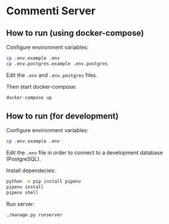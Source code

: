 # Commenti Server

## How to run (using docker-compose)

Configure environment variables:

```sh
cp .env.example .env
cp .env.postgres.example .env.postgres
```

Edit the `.env` and `.env.postgres` files.

Then start docker-compose:

```sh
docker-compose up
```

## How to run (for development)

Configure environment variables:

```sh
cp .env.example .env
```

Edit the `.env` file in order to connect to a development database (PostgreSQL).

Install dependecies:

```sh
python -m pip install pipenv
pipenv install
pipenv shell
```

Run server:

```sh
./manage.py runserver
```
